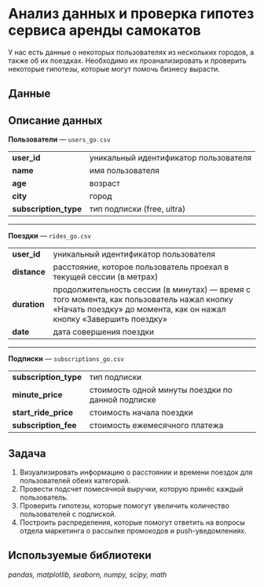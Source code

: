 # Анализ данных и проверка гипотез сервиса аренды самокатов 

У нас есть данные о некоторых пользователях из нескольких городов, а также об их поездках. Необходимо их проанализировать и проверить некоторые гипотезы, которые могут помочь бизнесу вырасти.

## Данные

## Описание данных

**Пользователи** — `users_go.csv`

| | |
| ------ | ------ | 
| **user_id** | уникальный идентификатор пользователя | 
| **name** | имя пользователя |
| **age** | возраст |
| **city** | город |
| **subscription_type** | тип подписки (free, ultra)|

______________________________________
**Поездки** — `rides_go.csv`

| | |
| ------ | ------ | 
| **user_id** | уникальный идентификатор пользователя | 
| **distance** | расстояние, которое пользователь проехал в текущей сессии (в метрах) |
| **duration** | продолжительность сессии (в минутах) — время с того момента, как пользователь нажал кнопку «Начать поездку» до момента, как он нажал кнопку «Завершить поездку» |
| **date** | дата совершения поездки |

______________________________________
**Подписки** — `subscriptions_go.csv`

| | |
| ------ | ------ | 
| **subscription_type** | тип подписки | 
| **minute_price** | стоимость одной минуты поездки по данной подписке |
| **start_ride_price** | стоимость начала поездки |
| **subscription_fee** | стоимость ежемесячного платежа |



## Задача

1. Визуализировать информацию о расстоянии и времени поездок для пользователей обеих категорий.
2. Провести подсчет помесячной выручки, которую принёс каждый пользователь. 
3. Проверить гипотезы, которые помогут увеличить количество пользователей с подпиской.
4. Построить распределения, которые помогут ответить на вопросы отдела маркетинга о рассылке промокодов и push-уведомлениях.


## Используемые библиотеки
*pandas, matplotlib, seaborn, numpy, scipy, math*
